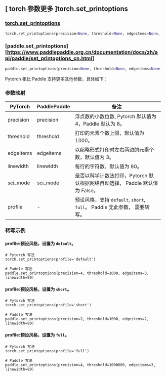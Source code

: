 ## [ torch 参数更多 ]torch.set_printoptions

### [torch.set_printoptions](https://pytorch.org/docs/stable/generated/torch.set_printoptions.html?highlight=torch+set_printoptions#torch.set_printoptions)

```python
torch.set_printoptions(precision=None, threshold=None, edgeitems=None, linewidth=None, profile=None, sci_mode=None)
```

### [paddle.set_printoptions][https://www.paddlepaddle.org.cn/documentation/docs/zh/api/paddle/set_printoptions_cn.html]

```python
paddle.set_printoptions(precision=None, threshold=None, edgeitems=None, sci_mode=None, linewidth=None)
```

Pytorch 相比 Paddle 支持更多其他参数，具体如下：

### 参数映射

| PyTorch   | PaddlePaddle | 备注                                                         |
| --------- | ------------ | ------------------------------------------------------------ |
| precision | precision    | 浮点数的小数位数, Pytorch 默认值为 4，Paddle 默认为 8。      |
| threshold | threshold    | 打印的元素个数上限，默认值为 1000。                          |
| edgeitems | edgeitems    | 以缩略形式打印时左右两边的元素个数，默认值为 3。             |
| linewidth | linewidth    | 每行的字符数，默认值为 80。                                  |
| sci_mode  | sci_mode     | 是否以科学计数法打印，Pytorch 默认根据网络自动选择， Paddle 默认值为 False。 |
| profile   | -            | 预设风格，支持 `default`, `short`, `full`。 Paddle 无此参数， 需要转写。 |

### 转写示例

#### profile:预设风格，设置为 `default`。

```
# Pytorch 写法
torch.set_printoptions(profile='default')

# Paddle 写法
paddle.set_printoptions(precision=4, threshold=1000, edgeitems=3, linewidth=80)
```

#### profile:预设风格，设置为 `short`。

```
# Pytorch 写法
torch.set_printoptions(profile='short')

# Paddle 写法
paddle.set_printoptions(precision=2, threshold=1000, edgeitems=2, linewidth=80)
```

#### profile:预设风格，设置为 `full`。

```
# Pytorch 写法
torch.set_printoptions(profile='full')

# Paddle 写法
paddle.set_printoptions(precision=4, threshold=1000000, edgeitems=3, linewidth=80)
```
